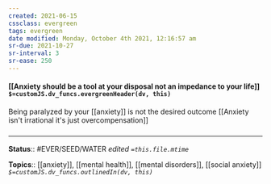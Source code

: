```yaml
---
created: 2021-06-15
cssclass: evergreen
tags: evergreen
date modified: Monday, October 4th 2021, 12:16:57 am
sr-due: 2021-10-27
sr-interval: 3
sr-ease: 250
---
```


#### [[Anxiety should be a tool at your disposal not an impedance to your life]] `$=customJS.dv_funcs.evergreenHeader(dv, this)`

Being paralyzed by your [[anxiety]] is not the desired outcome
[[Anxiety isn't irrational it's just overcompensation]]

### <hr class="footnote"/>

**Status**:: #EVER/SEED/WATER
*edited `=this.file.mtime`*

**Topics**:: [[anxiety]], [[mental health]], [[mental disorders]], [[social anxiety]]
*`$=customJS.dv_funcs.outlinedIn(dv, this)`*

